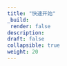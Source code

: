 ```yaml
---
title: "快速开始"
_build:
 render: false 
description:
draft: false
collapsible: true
weight: 20
---
```


